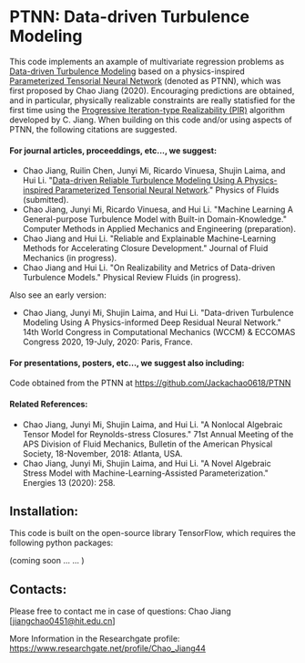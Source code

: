 # PTNN: Data-driven Turbulence Modeling
This code implements an axample of multivariate regression problems as [Data-driven Turbulence Modeling](https://github.com/Jackachao0618) based on a physics-inspired [Parameterized Tensorial Neural Network](https://github.com/Jackachao0618/PTNN) (denoted as PTNN), which was first proposed by Chao Jiang (2020). Encouraging predictions are obtained, and in particular, physically realizable constraints are really statisfied for the first time using the [Progressive Iteration-type Realizability (PIR)](https://github.com/Jackachao0618/PTNN) algorithm developed by C. Jiang. When building on this code and/or using aspects of PTNN, the following citations are suggested.

#### For journal articles, proceeddings, etc..., we suggest:

* Chao Jiang, Ruilin Chen, Junyi Mi, Ricardo Vinuesa, Shujin Laima, and Hui Li. "[Data-driven Reliable Turbulence Modeling Using A Physics-inspired Parameterized Tensorial Neural Network]()." Physics of Fluids (submitted).
* Chao Jiang, Junyi Mi, Ricardo Vinuesa, and Hui Li. "Machine Learning A General-purpose Turbulence Model with Built-in Domain-Knowledge." Computer Methods in Applied Mechanics and Engineering (preparation).
* Chao Jiang and Hui Li. "Reliable and Explainable Machine-Learning Methods for Accelerating Closure Development." Journal of Fluid Mechanics (in progress).
* Chao Jiang and Hui Li. "On Realizability and Metrics of Data-driven Turbulence Models." Physical Review Fluids (in progress).

Also see an early version:

* Chao Jiang, Junyi Mi, Shujin Laima, and Hui Li. "Data-driven Turbulence Modeling Using A Physics-informed Deep Residual Neural Network." 14th World Congress in Computational Mechanics (WCCM) & ECCOMAS Congress 2020, 19-July, 2020: Paris, France.


#### For presentations, posters, etc..., we suggest also including:

Code obtained from the PTNN at https://github.com/Jackachao0618/PTNN

#### Related References:

* Chao Jiang, Junyi Mi, Shujin Laima, and Hui Li. "A Nonlocal Algebraic Tensor Model for Reynolds-stress Closures." 71st Annual Meeting of the APS Division of Fluid Mechanics, Bulletin of the American Physical Society, 18-November, 2018: Atlanta, USA.
* Chao Jiang, Junyi Mi, Shujin Laima, and Hui Li. "A Novel Algebraic Stress Model with Machine-Learning-Assisted Parameterization." Energies 13 (2020): 258.



## Installation:

This code is built on the open-source library TensorFlow, which requires the following python packages:

(coming soon ... ... )

## Contacts:

Please free to contact me in case of questions:  Chao Jiang [jiangchao0451@hit.edu.cn]

More Information in the Researchgate profile: 
https://www.researchgate.net/profile/Chao_Jiang44


